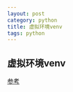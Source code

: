 ```yaml
---
layout: post
category: python
title: 虚拟环境venv
tags: python
---
```


## 虚拟环境venv
[参考](https://docs.python.org/zh-cn/3/library/venv.html#creating-virtual-environments)



